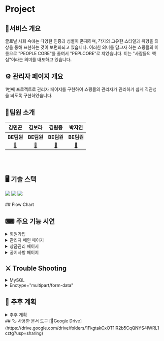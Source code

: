# Project
<div align="center><img src = "" />

## 👗서비스 개요
글로벌 사회 속에는 다양한 인종과 성별이 존재하며, 각자의 고유한 스타일과 취향을 의상을 통해 표현하는 것이 보편화되고 있습니다. 이러한 의미를 담고자 하는 쇼핑몰의 이름으로 "PEOPLE CORE"를 줄여서 "PEPLCORE"로 지었습니다. 이는 "사람들의 핵심"이라는 의미를 내포하고 있습니다. <br>

## ⚙ 관리자 페이지 개요
1번째 프로젝트로 관리자 페이지를 구현하여 쇼핑몰의 관리자가 관리하기 쉽게 직관성을 띄도록 구현하였습니다.
<br>

## 👥팀원 소개
|**김민곤**|**김보라**|**김원중**|**박지연**| 
|:---:|:---:|:---:|:---:|
|**BE팀원**|**BE팀원**|**BE팀원**|**BE팀원**|
|[🔗](https://github.com/)|[🔗](https://github.com/kimpurple0520)|[🔗](https://github.com/gimpo5975)|[🔗](https://github.com/yeonjp)|

<br></br>
## 🖥 기술 스택
<img src="https://img.shields.io/badge/HTML5-E34F26?style=flat&logo=HTML5&logoColor=white" />
	<img src="https://img.shields.io/badge/CSS3-1572B6?style=flat&logo=CSS3&logoColor=white" />
	<img src="https://img.shields.io/badge/JDK17.0-%23000000?logo=openjdk" />
  <br></br>
## Flow Chart

## ⌨ 주요 기능 시연
<details>
	<summary>회원가입</summary>
</details>
<details>
	<summary>관리자 메인 페이지</summary>
</details>
<details>
	<summary>상품관리 페이지</summary>
</details>
<details>
	<summary>공지사항 페이지</summary>
</details>

## ⚔ Trouble Shooting
<details>
	<summary>MySQL</summary>
	<div markdown="1">
	<h4>MySQL 오류</h4>
	<img src="" />
	<br></br>
	</div>
</details>
<details>
	<summary>Enctype="multipart/form-data"</summary>
	<div markdown="1">
	<h4>Enctype 오류</h4>
	<img src="" />
	<br></br>
	</div>
</details>

## 📆 추후 계획
<details>
	<summary>추후 계획</summary>
	<div markdown="1">
	<h4>사용자 페이지 및 관리자 페이지 보완 계획</h4>
	<img src="" />
	<br></br>
	</div>
</details>
## 🏷 사용한 문서 도구
[🔗Google Drive](https://drive.google.com/drive/folders/1FkgtakCxOT1lR2b5CqQNYS4lWRL1cztg?usp=sharing)
